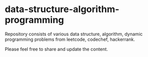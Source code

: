 # data-structure-algorithm-programming
Repository consists of various data structure, algorithm, dynamic programming problems from leetcode,
codechef, hackerrank.

Please feel free to share and update the content.

